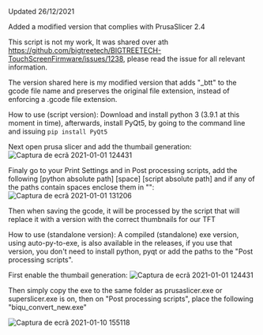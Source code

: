 Updated 26/12/2021

Added a modified version that complies with PrusaSlicer 2.4

This script is not my work, It was shared over ath https://github.com/bigtreetech/BIGTREETECH-TouchScreenFirmware/issues/1238, please read the issue for all relevant information.

The version shared here is my modified version that adds "_btt" to the gcode file name and preserves the original file extension, instead of enforcing a .gcode file extension.

How to use (script version):
Download and install python 3 (3.9.1 at this moment in time), afterwards, install PyQt5, by going to the command line and issuing `pip install PyQt5`

Next open prusa slicer and add the thumbail generation:
![Captura de ecrã 2021-01-01 124431](https://user-images.githubusercontent.com/1185683/103439342-fad15d00-4c33-11eb-97ca-65bbb512ba31.png)
 

Finaly go to your Print Settings and in Post processing scripts, add the following [python absolute path] [space] [script absolute path] and if any of the paths contain spaces enclose them in "":
![Captura de ecrã 2021-01-01 131206](https://user-images.githubusercontent.com/1185683/103439357-176d9500-4c34-11eb-86e9-630646848e63.png)

Then when saving the gcode, it will be processed by the script that will replace it with a version with the correct thumbnails for our TFT

How to use (standalone version):
A compiled (standalone) exe version, using auto-py-to-exe, is also available in the releases, if you use that version, you don't need to install python, pyqt or add the paths to the "Post processing scripts".

First enable the thumbail generation:
![Captura de ecrã 2021-01-01 124431](https://user-images.githubusercontent.com/1185683/103439342-fad15d00-4c33-11eb-97ca-65bbb512ba31.png)


Then simply copy the exe to the same folder as prusaslicer.exe or superslicer.exe is on, then on "Post processing scripts", place the following "biqu_convert_new.exe"

![Captura de ecrã 2021-01-10 155118](https://user-images.githubusercontent.com/1185683/104127733-b8a6ca80-535b-11eb-8a4d-f27d1bcefb2e.png)
